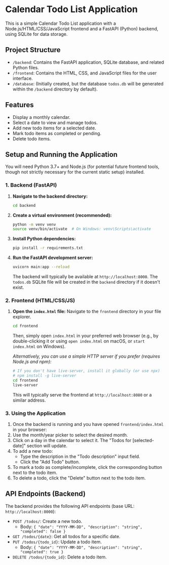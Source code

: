 # Calendar Todo List Application

This is a simple Calendar Todo List application with a Node.js/HTML/CSS/JavaScript frontend and a FastAPI (Python) backend, using SQLite for data storage.

## Project Structure

- `/backend`: Contains the FastAPI application, SQLite database, and related Python files.
- `/frontend`: Contains the HTML, CSS, and JavaScript files for the user interface.
- `/database`: (Initially created, but the database `todos.db` will be generated within the `/backend` directory by default).

## Features

- Display a monthly calendar.
- Select a date to view and manage todos.
- Add new todo items for a selected date.
- Mark todo items as completed or pending.
- Delete todo items.

## Setup and Running the Application

You will need Python 3.7+ and Node.js (for potential future frontend tools, though not strictly necessary for the current static setup) installed.

### 1. Backend (FastAPI)

1.  **Navigate to the backend directory:**
    ```bash
    cd backend
    ```

2.  **Create a virtual environment (recommended):**
    ```bash
    python -m venv venv
    source venv/bin/activate  # On Windows: venv\Scripts\activate
    ```

3.  **Install Python dependencies:**
    ```bash
    pip install -r requirements.txt
    ```

4.  **Run the FastAPI development server:**
    ```bash
    uvicorn main:app --reload
    ```
    The backend will typically be available at `http://localhost:8000`. The `todos.db` SQLite file will be created in the `backend` directory if it doesn't exist.

### 2. Frontend (HTML/CSS/JS)

1.  **Open the `index.html` file:**
    Navigate to the `frontend` directory in your file explorer.
    ```bash
    cd frontend 
    ```
    Then, simply open `index.html` in your preferred web browser (e.g., by double-clicking it or using `open index.html` on macOS, or `start index.html` on Windows).

    *Alternatively, you can use a simple HTTP server if you prefer (requires Node.js and npm):*
    ```bash
    # If you don't have live-server, install it globally (or use npx)
    # npm install -g live-server 
    cd frontend
    live-server
    ```
    This will typically serve the frontend at `http://localhost:8080` or a similar address.

### 3. Using the Application

1.  Once the backend is running and you have opened `frontend/index.html` in your browser:
2.  Use the month/year picker to select the desired month.
3.  Click on a day in the calendar to select it. The "Todos for [selected-date]" section will update.
4.  To add a new todo:
    *   Type the description in the "Todo description" input field.
    *   Click the "Add Todo" button.
5.  To mark a todo as complete/incomplete, click the corresponding button next to the todo item.
6.  To delete a todo, click the "Delete" button next to the todo item.

## API Endpoints (Backend)

The backend provides the following API endpoints (base URL: `http://localhost:8000`):

- `POST /todos/`: Create a new todo.
  - Body: `{ "date": "YYYY-MM-DD", "description": "string", "completed": false }`
- `GET /todos/{date}`: Get all todos for a specific date.
- `PUT /todos/{todo_id}`: Update a todo item.
  - Body: `{ "date": "YYYY-MM-DD", "description": "string", "completed": true }`
- `DELETE /todos/{todo_id}`: Delete a todo item.
